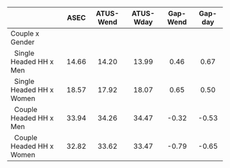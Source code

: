
|                      |         ASEC |    ATUS-Wend |    ATUS-Wday |     Gap-Wend |      Gap-day |
| -------------------- | :----------: | :----------: | :----------: | :----------: | :----------: |
| Couple x Gender      |              |              |              |              |              |
| &nbsp;&nbsp;Single Headed HH x Men |        14.66 |        14.20 |        13.99 |         0.46 |         0.67 |
| &nbsp;&nbsp;Single Headed HH x Women |        18.57 |        17.92 |        18.07 |         0.65 |         0.50 |
| &nbsp;&nbsp;Couple Headed HH x Men |        33.94 |        34.26 |        34.47 |        -0.32 |        -0.53 |
| &nbsp;&nbsp;Couple Headed HH x Women |        32.82 |        33.62 |        33.47 |        -0.79 |        -0.65 |

